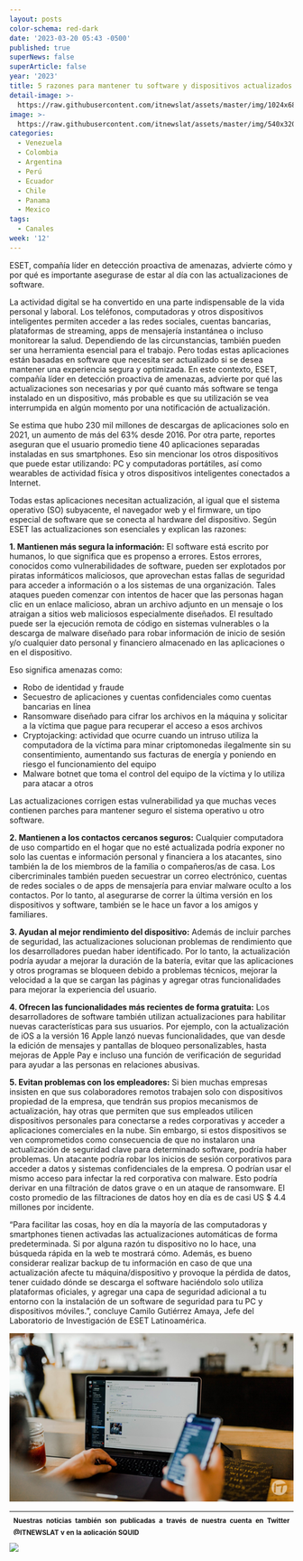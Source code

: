 ```yaml
---
layout: posts
color-schema: red-dark
date: '2023-03-20 05:43 -0500'
published: true
superNews: false
superArticle: false
year: '2023'
title: 5 razones para mantener tu software y dispositivos actualizados
detail-image: >-
  https://raw.githubusercontent.com/itnewslat/assets/master/img/1024x680/laptop-y-cel-g.jpg
image: >-
  https://raw.githubusercontent.com/itnewslat/assets/master/img/540x320/laptop-y-cel-p.jpg
categories:
  - Venezuela
  - Colombia
  - Argentina
  - Perú
  - Ecuador
  - Chile
  - Panama
  - Mexico
tags:
  - Canales
week: '12'
---
```

ESET, compañía líder en detección proactiva de amenazas, advierte cómo y por qué es importante asegurase de estar al día con las actualizaciones de software.
 
La actividad digital se ha convertido en una parte indispensable de la vida personal y laboral. Los teléfonos, computadoras y otros dispositivos inteligentes permiten acceder a las redes sociales, cuentas bancarias, plataformas de streaming, apps de mensajería instantánea o incluso monitorear la salud. Dependiendo de las circunstancias, también pueden ser una herramienta esencial para el trabajo. Pero todas estas aplicaciones están basadas en software que necesita ser actualizado si se desea mantener una experiencia segura y optimizada. En este contexto, ESET, compañía líder en detección proactiva de amenazas, advierte por qué las actualizaciones son necesarias y por qué cuanto más software se tenga instalado en un dispositivo, más probable es que su utilización se vea interrumpida en algún momento por una notificación de actualización.

Se estima que hubo 230 mil millones de descargas de aplicaciones solo en 2021, un aumento de más del 63% desde 2016. Por otra parte, reportes aseguran que el usuario promedio tiene 40 aplicaciones separadas instaladas en sus smartphones. Eso sin mencionar los otros dispositivos que puede estar utilizando: PC y computadoras portátiles, así como wearables de actividad física y otros dispositivos inteligentes conectados a Internet.

Todas estas aplicaciones necesitan actualización, al igual que el sistema operativo (SO) subyacente, el navegador web y el firmware, un tipo especial de software que se conecta al hardware del dispositivo. Según ESET  las actualizaciones son esenciales y explican las razones:

**1.       Mantienen más segura la información:** El software está escrito por humanos, lo que significa que es propenso a errores. Estos errores, conocidos como vulnerabilidades de software, pueden ser explotados por piratas informáticos maliciosos, que aprovechan estas fallas de seguridad para acceder a información o a los sistemas de una organización. Tales ataques pueden comenzar con intentos de hacer que las personas hagan clic en un enlace malicioso, abran un archivo adjunto en un mensaje o los atraigan a sitios web maliciosos especialmente diseñados. El resultado puede ser la ejecución remota de código en sistemas vulnerables o la descarga de malware diseñado para robar información de inicio de sesión y/o cualquier dato personal y financiero almacenado en las aplicaciones o en el dispositivo.

Eso significa amenazas como:

- Robo de identidad y fraude
- Secuestro de aplicaciones y cuentas confidenciales como cuentas bancarias en línea
- Ransomware diseñado para cifrar los archivos en la máquina y solicitar a la víctima que pague para recuperar el acceso a esos archivos
- Cryptojacking: actividad que ocurre cuando un intruso utiliza la computadora de la víctima para minar criptomonedas ilegalmente sin su consentimiento, aumentando sus facturas de energía y poniendo en riesgo el funcionamiento del equipo
- Malware botnet que toma el control del equipo de la víctima y lo utiliza para atacar a otros

Las actualizaciones corrigen estas vulnerabilidad ya que muchas veces contienen parches para mantener seguro el sistema operativo u otro software.

**2.       Mantienen a los contactos cercanos seguros:** Cualquier computadora de uso compartido en el hogar que no esté actualizada podría exponer no solo las cuentas e información personal y financiera a los atacantes, sino también la de los miembros de la familia o compañeros/as de casa. Los cibercriminales también pueden secuestrar un correo electrónico, cuentas de redes sociales o de apps de mensajería para enviar malware oculto a los contactos. Por lo tanto, al asegurarse de correr la última versión en los dispositivos y software, también se le hace un favor a los amigos y familiares.

**3.       Ayudan al mejor rendimiento del dispositivo:** Además de incluir parches de seguridad, las actualizaciones solucionan problemas de rendimiento que los desarrolladores puedan haber identificado. Por lo tanto, la actualización podría ayudar a mejorar la duración de la batería, evitar que las aplicaciones y otros programas se bloqueen debido a problemas técnicos, mejorar la velocidad a la que se cargan las páginas y agregar otras funcionalidades para mejorar la experiencia del usuario.

**4.       Ofrecen las funcionalidades más recientes de forma gratuita:** Los desarrolladores de software también utilizan actualizaciones para habilitar nuevas características para sus usuarios. Por ejemplo, con la actualización de iOS a la versión 16 Apple lanzó nuevas funcionalidades, que van desde la edición de mensajes y pantallas de bloqueo personalizables, hasta mejoras de Apple Pay e incluso una función de verificación de seguridad para ayudar a las personas en relaciones abusivas.

**5.       Evitan problemas con los empleadores:** Si bien muchas empresas insisten en que sus colaboradores remotos trabajen solo con dispositivos propiedad de la empresa, que tendrán sus propios mecanismos de actualización, hay otras que permiten que sus empleados utilicen dispositivos personales para conectarse a redes corporativas y acceder a aplicaciones comerciales en la nube. Sin embargo, si estos dispositivos se ven comprometidos como consecuencia de que no instalaron una actualización de seguridad clave para determinado software, podría haber problemas. Un atacante podría robar los inicios de sesión corporativos para acceder a datos y sistemas confidenciales de la empresa. O podrían usar el mismo acceso para infectar la red corporativa con malware. Esto podría derivar en una filtración de datos grave o en un ataque de ransomware. El costo promedio de las filtraciones de datos hoy en día es de casi US $ 4.4 millones por incidente.

“Para facilitar las cosas, hoy en día la mayoría de las computadoras y smartphones tienen activadas las actualizaciones automáticas de forma predeterminada. Si por alguna razón tu dispositivo no lo hace, una búsqueda rápida en la web te mostrará cómo. Además, es bueno considerar realizar backup de tu información en caso de que una actualización afecte tu máquina/dispositivo y provoque la pérdida de datos, tener cuidado dónde se descarga el software haciéndolo solo utiliza plataformas oficiales, y agregar una capa de seguridad adicional a tu entorno con la instalación de un software de seguridad para tu PC y dispositivos móviles.”, concluye Camilo Gutiérrez Amaya, Jefe del Laboratorio de Investigación de ESET Latinoamérica.

![](https://raw.githubusercontent.com/itnewslat/assets/master/img/540x320/laptop-y-cel-p.jpg)

<table style="height: 42px;" width="569">
<tbody>
<tr>
<td style="text-align: justify;"><sub><strong>Nuestras noticias también son publicadas a través de nuestra cuenta en Twitter <a href="https://twitter.com/itnewslat?lang=es">@ITNEWSLAT</a> y en la aplicación <a href="https://squidapp.co/en/">SQUID</a></strong></sub></td>
</tr>
</tbody>
</table>
<img src="https://tracker.metricool.com/c3po.jpg?hash=56f88a41e39ab42c063cc51676587a04"/>
